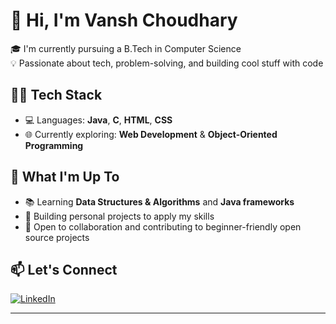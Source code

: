 # 👋 Hi, I'm Vansh Choudhary

🎓 I'm currently pursuing a B.Tech in Computer Science  
💡 Passionate about tech, problem-solving, and building cool stuff with code

## 🧑‍💻 Tech Stack
- 💻 Languages: **Java**, **C**, **HTML**, **CSS**
- 🌐 Currently exploring: **Web Development** & **Object-Oriented Programming**

## 🚀 What I'm Up To
- 📚 Learning **Data Structures & Algorithms** and **Java frameworks**
- 🔧 Building personal projects to apply my skills
- 🤝 Open to collaboration and contributing to beginner-friendly open source projects

## 📫 Let's Connect
[![LinkedIn](https://img.shields.io/badge/LinkedIn-blue?logo=linkedin&style=for-the-badge)](https://www.linkedin.com/in/vansh-choudhary-3a1142334)

---

